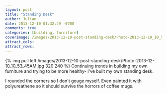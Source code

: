 ```yaml
---
layout: post
title: "Standing Desk"
author: Julian
date: 2013-12-10 01:32:49 -0700
comments: true
categories: [building, furniture]
coverimage: /images/2013-12-10-post-standing-desk/Photo-2013-12-10_10_53_45AM.jpg
attract_cols:
attract_rows:
---
```

{% img pull left /images/2013-12-10-post-standing-desk/Photo-2013-12-10_10_53_45AM.jpg 320 240 %}
Continuing trends in building my own furniture and trying to be more healthy- I've built my own standing desk.

<!-- more -->

I rounded the corners so I don't gouge myself. Even painted it with polyureathene so it should survive the horrors of coffee mugs.